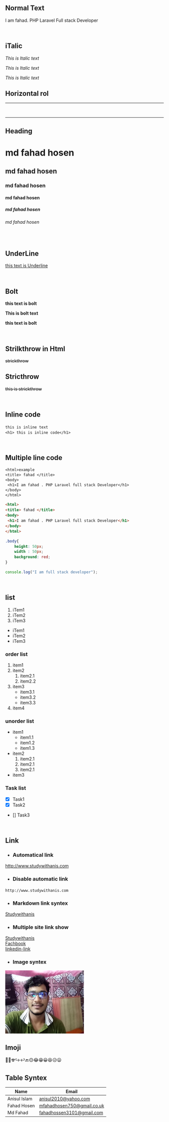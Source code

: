 <!-- Markdoun Tuotorial -->
<br/>

## Normal Text

I am fahad. PHP Laravel Full stack Developer

<br/>


## iTalic
<!-- html -->

<i> This is Italic text</i>

<!-- md -->
_This is Italic text_

*This is Italic text*  



## Horizontal rol  
  <!-- html -->
  <hr/>

<!-- md -->
<br/>  

---

## Heading

# md fahad hosen
## md fahad hosen
### md fahad hosen
#### md fahad hosen
##### md fahad hosen
###### md fahad hosen

<br/>


## UnderLine

 <u>this text is Underline</u>

<br/>

## Bolt  

 <b>this text is bolt </b>

 **This is bolt text**

 __this text is bolt__

 <br/>
 
## Strilkthrow in Html
<del> strickthrow </del> <!-- this is Html tag-->
<br/>

 
<!-- strickthrow -->
## Stricthrow

 
~~this is strickthrow~~  <!-- MKN-->
 
 <!-- Inline & Multiple line code -->  
 <!-- inline -->
 <br/>

 ## Inline code 
`this is inline text`    
`<h1> this is inline code</h1>` 

<!-- Multiple -->
<br/>

## Multiple line code 
```
<html>example
<title> fahad </title>
<body>
 <h1>I am fahad . PHP Laravel full stack Developer</h1>
</body>
</html>

```

```html
<html>
<title> fahad </title>
<body>
 <h1>I am fahad . PHP Laravel full stack Developer</h1>
</body>
</html>

```

```css
.body{
    height: 50px;
    width : 50px;
    background: red;
}

```

```js 
console.log("I am full stack developer");
```
<br/>

## list  

<!-- html -->
<ol>
    <li>iTem1</li>
    <li>iTem2</li>
    <li>iTem3</li>
</ol>  
<ul>
    <li>iTem1</li>
    <li>iTem2</li>
    <li>iTem3</li>
</ul>

<!-- Markdown -->


 ### order list
 1. item1
 2. item2
    1. item2.1
    2. item2.2
 3. item3
    - item3.1
    - item3.2
    - item3.3
 4. item4

 ### unorder list

- item1
  - item1.1
  - item1.2
  - item1.3
- item2
  1. item2.1
  2. item2.1
  3. item2.1
- item3

 ### Task list

 - [x] Task1 <!--complete-->
 - [x] Task2 <!--complete--> 
 - [] Task3 <!--Non complete-->

<br/>

## Link

- ### Automatical link

http://www.studywithanis.com

- ### Disable automatic link

`http://www.studywithanis.com`

- ### Markdown link syntex

[Studywithanis](http://www.studywithanis.com)

  

- ### Multiple site link show 

[Studywithanis][website-link]  
[Fachbook][fachbook-link]  
[linkedin-link][linkedin-link]




<!-- all site link here -->

[website-link]: http://www.studywithanis.com
[fachbook-link]: https://www.facebook.com/profile.php?id=100047906557570
[linkedin-link]: https://www.linkedin.com/in/mdfahadhosen/


- ### Image syntex 
<!-- Md image syntex -->
<!-- ![Profile](./images/IMG_20230809_000230.JPG) -->


<!-- html image -->

<img  src="./images/IMG_20230809_000230.jpg" height="200" width="250" title="Profile image"/>

<br/>

## Imoji
🧡✅☢↪↩🔙🟡😂😁😀😆😥😦


## Table Syntex 

|Name | Email |  
|-----|-------|
|Anisul Islam| anisul2010@yahoo.com|
|Fahad Hosen | mfahadhosen750@gmail.co.uk|
|Md Fahad | fahadhossen3101@gmail.com|
